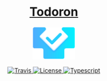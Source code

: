 <h1 align="center">
  <a href="https://github.com/polar-bears/todoron">Todoron</a>
</h1>
<p align="center">
  <a href="">
    <img width="100" src="./assets/logo.png" alt="logo">
  </a>
</p>
<p align="center">
  <a href="https://travis-ci.org/polar-bears/todoron">
    <img src="https://img.shields.io/travis/polar-bears/todoron.svg?style=flat-square" alt="Travis">
  </a>
  <a href="https://github.com/polar-bears/todoron/blob/master/LICENSE">
    <img src="https://img.shields.io/github/license/polar-bears/todoron.svg?style=flat-square" alt="License">
  </a>
  <a href="https://github.com/Microsoft/TypeScript">
    <img src="https://img.shields.io/github/languages/top/polar-bears/todoron.svg?style=flat-square" alt="Typescript">
  </a>
</p>
